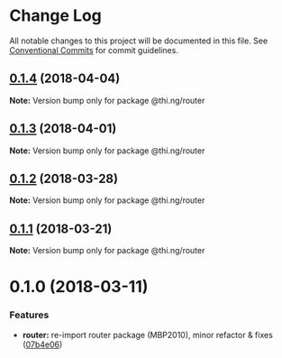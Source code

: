 # Change Log

All notable changes to this project will be documented in this file.
See [Conventional Commits](https://conventionalcommits.org) for commit guidelines.

<a name="0.1.4"></a>
## [0.1.4](https://github.com/thi-ng/umbrella/compare/@thi.ng/router@0.1.3...@thi.ng/router@0.1.4) (2018-04-04)




**Note:** Version bump only for package @thi.ng/router

<a name="0.1.3"></a>
## [0.1.3](https://github.com/thi-ng/umbrella/compare/@thi.ng/router@0.1.2...@thi.ng/router@0.1.3) (2018-04-01)




**Note:** Version bump only for package @thi.ng/router

<a name="0.1.2"></a>
## [0.1.2](https://github.com/thi-ng/umbrella/compare/@thi.ng/router@0.1.1...@thi.ng/router@0.1.2) (2018-03-28)




**Note:** Version bump only for package @thi.ng/router

<a name="0.1.1"></a>
## [0.1.1](https://github.com/thi-ng/umbrella/compare/@thi.ng/router@0.1.0...@thi.ng/router@0.1.1) (2018-03-21)




**Note:** Version bump only for package @thi.ng/router

<a name="0.1.0"></a>
# 0.1.0 (2018-03-11)


### Features

* **router:** re-import router package (MBP2010), minor refactor & fixes ([07b4e06](https://github.com/thi-ng/umbrella/commit/07b4e06))
